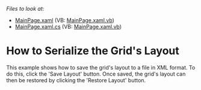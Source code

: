 <!-- default file list -->
*Files to look at*:

* [MainPage.xaml](./CS/GridLayoutSerialization/MainPage.xaml) (VB: [MainPage.xaml.vb](./VB/GridLayoutSerialization/MainPage.xaml.vb))
* [MainPage.xaml.cs](./CS/GridLayoutSerialization/MainPage.xaml.cs) (VB: [MainPage.xaml.vb](./VB/GridLayoutSerialization/MainPage.xaml.vb))
<!-- default file list end -->
# How to Serialize the Grid's Layout


<p>This example shows how to save the grid's layout to a file in XML format. To do this, click the 'Save Layout' button. Once saved, the grid's layout can then be restored by clicking the 'Restore Layout' button.</p>

<br/>



